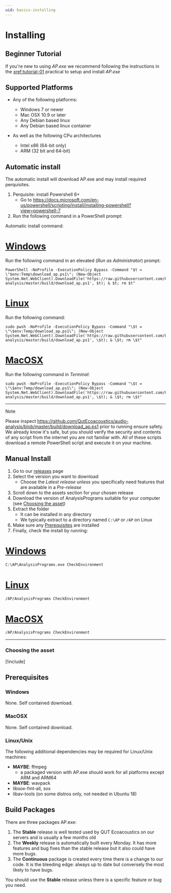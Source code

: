 ```yaml
---
uid: basics-installing
---
```

# Installing

## Beginner Tutorial

If you're new to using _AP.exe_ we recommend following the instructions
in the <xref:tutorial-01> practical
to setup and install _AP.exe_

## Supported Platforms

- Any of the following platforms:
    - Windows 7 or newer
    - Mac OSX 10.9 or later
    - Any Debian based linux
    - Any Debian based linux container

- As well as the following CPu architectures
    - Intel x86 (64-bit only)
    - ARM (32 bit and 64-bit)

## Automatic install

The automatic install will download AP.exe and may install required perquisites.

1. Perquisite: install Powershell 6+
    - Go to <https://docs.microsoft.com/en-us/powershell/scripting/install/installing-powershell?view=powershell-7>
2. Run the following command in a PowerShell prompt:

Automatic install command:

# [Windows](#tab/windows-automatic)

Run the following command in an elevated (_Run as Administrator_) prompt:

```
PowerShell -NoProfile -ExecutionPolicy Bypass -Command "$t = \"$env:Temp\download_ap.ps1\"; (New-Object System.Net.WebClient).DownloadFile('https://raw.githubusercontent.com/QutEcoacoustics/audio-analysis/master/build/download_ap.ps1', $t); & $t; rm $t"
```

# [Linux](#tab/linux-automatic)

Run the following command:

```
sudo pwsh -NoProfile -ExecutionPolicy Bypass -Command "\$t = \"\$env:Temp/download_ap.ps1\"; (New-Object System.Net.WebClient).DownloadFile('https://raw.githubusercontent.com/QutEcoacoustics/audio-analysis/master/build/download_ap.ps1', \$t); & \$t; rm \$t"
```

# [MacOSX](#tab/osx-automatic)

Run the following command in _Terminal_:

```
sudo pwsh -NoProfile -ExecutionPolicy Bypass -Command "\$t = \"\$env:Temp/download_ap.ps1\"; (New-Object System.Net.WebClient).DownloadFile('https://raw.githubusercontent.com/QutEcoacoustics/audio-analysis/master/build/download_ap.ps1', \$t); & \$t; rm \$t"
```

***

> [!NOTE]
> Please inspect
> https://github.com/QutEcoacoustics/audio-analysis/blob/master/build/download_ap.ps1
> prior to running ensure safety. We already know it's safe, but you should verify
> the security and contents of any script from the internet you are not familiar
> with. All of these scripts download a remote PowerShell script and execute it on
> your machine.

## Manual Install

1. Go to our [releases](https://github.com/QutEcoacoustics/audio-analysis/releases) page
2. Select the version you want to download
    - Choose the _Latest release_ unless you specifically need features that are 
      available in a _Pre-release_
3. Scroll down to the assets section for your chosen release
4. Download the version of AnalysisPrograms suitable for your computer (see [Choosing the asset](#choosing-the-asset))
5. Extract the folder
    - It can be installed in any directory
    - We typically extract to a directory named `C:\AP` or `/AP` on Linux
7. Make sure any [Prerequisites](#prerequisites) are installed
6. Finally, check the install by running:

# [Windows](#tab/windows-automatic)
```bash
C:\AP\AnalysisPrograms.exe CheckEnvironment
```
# [Linux](#tab/linux-automatic)
```bash
/AP/AnalysisPrograms CheckEnvironment
```
# [MacOSX](#tab/osx-automatic)
```bash
/AP/AnalysisPrograms CheckEnvironment
```
***


### Choosing the asset

[!include[<Asset chooser>](<./assetChooser.html>)]


## Prerequisites

### Windows

None. Self contained download.

### MacOSX


None. Self contained download.

### Linux/Unix

The following additional dependencies may be required for Linux/Unix machines:

- **MAYBE**: ffmpeg 
    - a packaged version with AP.exe should work for all platforms except ARM and ARM64
- **MAYBE**:  wavpack
- libsox-fmt-all, sox
- libav-tools (on some distros only, not needed in Ubuntu 18)



## Build Packages

There are three packages AP.exe:

1. The **Stable** release is well tested used by QUT Ecoacoustics on our servers
    and is usually a few months old
2. The **Weekly** release is automatically built every Monday. It has more
    features and bug fixes than the stable release but it also could have more
    bugs.
3. The **Continuous** package is created every time there is a change to our
    code. It is the bleeding edge:  always up to date but conversely the most
    likely to have bugs.

You should use the **Stable** release unless there is a specific feature or bug
you need.







